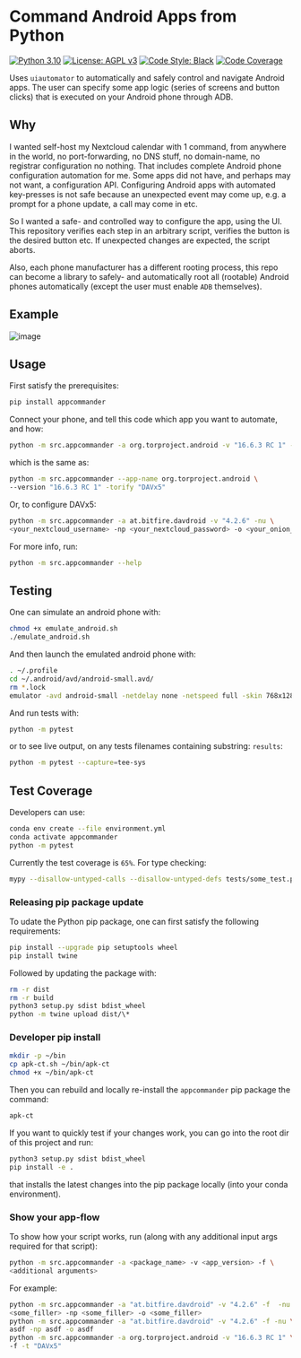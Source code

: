 # Command Android Apps from Python

[![Python 3.10](https://img.shields.io/badge/python-3.10-blue.svg)](https://www.python.org/downloads/release/python-3106/)
[![License: AGPL v3](https://img.shields.io/badge/License-AGPL_v3-blue.svg)](https://www.gnu.org/licenses/agpl-3.0)
[![Code Style: Black](https://img.shields.io/badge/code%20style-black-000000.svg)](https://github.com/ambv/black)
[![Code Coverage](https://codecov.io/gh/a-t-0/snn/branch/main/graph/badge.svg)](https://codecov.io/gh/a-t-0/snnalgorithms)

Uses `uiautomator` to automatically and safely control and navigate Android
apps.
The user can specify some app logic (series of screens and button clicks) that
is executed on your Android phone through ADB.

## Why

I wanted self-host my Nextcloud calendar with 1 command, from anywhere in the
world, no port-forwarding, no DNS stuff, no domain-name, no registrar
configuration no nothing. That includes complete Android phone configuration
automation for me. Some apps did not have, and perhaps may not want, a
configuration API. Configuring Android apps with automated key-presses is not
safe because an unexpected event may come up, e.g. a prompt for a phone update,
a call may come in etc.

So I wanted a safe- and controlled way to configure the app, using the UI. This
repository verifies each step in an arbitrary script, verifies the button is
the desired button etc. If unexpected changes are expected, the script aborts.

Also, each phone manufacturer has a different rooting process, this repo can
become a library to safely- and automatically root all (rootable) Android
phones automatically (except the user must enable `ADB` themselves).

## Example

![image](https://github.com/HiveMinds/app-commander/blob/main/src/appcommander/org_torproject_android/V16_6_3_RC_1/flow.png?raw=true)

## Usage

First satisfy the prerequisites:

```bash
pip install appcommander
```

Connect your phone, and tell this code which app you want to automate, and how:

```bash
python -m src.appcommander -a org.torproject.android -v "16.6.3 RC 1" -t "DAVx5"
```

which is the same as:

```bash
python -m src.appcommander --app-name org.torproject.android \
--version "16.6.3 RC 1" -torify "DAVx5"
```

Or, to configure DAVx5:

```bash
python -m src.appcommander -a at.bitfire.davdroid -v "4.2.6" -nu \
<your_nextcloud_username> -np <your_nextcloud_password> -o <your_onion_url>
```

For more info, run:

```bash
python -m src.appcommander --help
```

## Testing

One can simulate an android phone with:

```sh
chmod +x emulate_android.sh
./emulate_android.sh
```

And then launch the emulated android phone with:

```sh
. ~/.profile
cd ~/.android/avd/android-small.avd/
rm *.lock
emulator -avd android-small -netdelay none -netspeed full -skin 768x1280
```

And run tests with:

```bash
python -m pytest
```

or to see live output, on any tests filenames containing substring: `results`:

```bash
python -m pytest --capture=tee-sys

```

## Test Coverage

Developers can use:

```bash
conda env create --file environment.yml
conda activate appcommander
python -m pytest
```

Currently the test coverage is `65%`. For type checking:

```bash
mypy --disallow-untyped-calls --disallow-untyped-defs tests/some_test.py
```

### Releasing pip package update

To udate the Python pip package, one can first satisfy the following requirements:

```bash
pip install --upgrade pip setuptools wheel
pip install twine
```

Followed by updating the package with:

```bash
rm -r dist
rm -r build
python3 setup.py sdist bdist_wheel
python -m twine upload dist/\*
```

### Developer pip install

```bash
mkdir -p ~/bin
cp apk-ct.sh ~/bin/apk-ct
chmod +x ~/bin/apk-ct
```

Then you can rebuild and locally re-install the `appcommander` pip package the command:

```bash
apk-ct
```

If you want to quickly test if your changes work, you can go into the root dir
of this project and run:

```bash
python3 setup.py sdist bdist_wheel
pip install -e .
```

that installs the latest changes into the pip package locally (into your conda
environment).

<!-- Un-wrapped URL's (Badges and Hyperlinks) -->

### Show your app-flow

To show how your script works, run (along with any additional input args
required for that script):

```sh
python -m src.appcommander -a <package_name> -v <app_version> -f \
<additional arguments>
```

For example:

```sh
python -m src.appcommander -a "at.bitfire.davdroid" -v "4.2.6" -f  -nu \
<some_filler> -np <some_filler> -o <some_filler>
python -m src.appcommander -a "at.bitfire.davdroid" -v "4.2.6" -f -nu \
asdf -np asdf -o asdf
python -m src.appcommander -a org.torproject.android -v "16.6.3 RC 1" \
-f -t "DAVx5"
```
